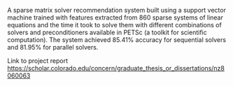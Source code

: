A sparse matrix solver recommendation system built using a support vector machine trained with features extracted from 860 sparse systems of linear equations and the time it took to solve them with different combinations of solvers and preconditioners available in PETSc (a toolkit for scientific computation). The system achieved 85.41\% accuracy for sequential solvers and 81.95\% for parallel solvers.

Link to project report
https://scholar.colorado.edu/concern/graduate_thesis_or_dissertations/nz8060063
